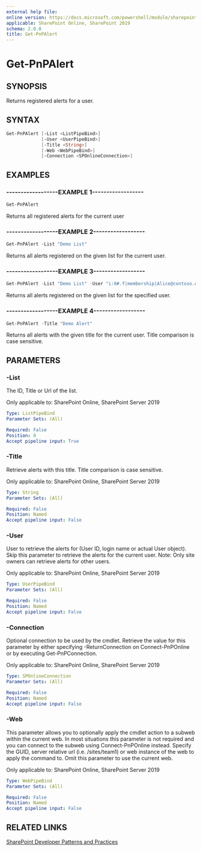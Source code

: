 ```yaml
---
external help file:
online version: https://docs.microsoft.com/powershell/module/sharepoint-pnp/get-pnpalert
applicable: SharePoint Online, SharePoint 2019
schema: 2.0.0
title: Get-PnPAlert
---
```


# Get-PnPAlert

## SYNOPSIS
Returns registered alerts for a user.

## SYNTAX 

```powershell
Get-PnPAlert [-List <ListPipeBind>]
             [-User <UserPipeBind>]
             [-Title <String>]
             [-Web <WebPipeBind>]
             [-Connection <SPOnlineConnection>]
```

## EXAMPLES

### ------------------EXAMPLE 1------------------
```powershell
Get-PnPAlert
```

Returns all registered alerts for the current user

### ------------------EXAMPLE 2------------------
```powershell
Get-PnPAlert -List "Demo List"
```

Returns all alerts registered on the given list for the current user.

### ------------------EXAMPLE 3------------------
```powershell
Get-PnPAlert -List "Demo List" -User "i:0#.f|membership|Alice@contoso.onmicrosoft.com"
```

Returns all alerts registered on the given list for the specified user.

### ------------------EXAMPLE 4------------------
```powershell
Get-PnPAlert -Title "Demo Alert"
```

Returns all alerts with the given title for the current user. Title comparison is case sensitive.

## PARAMETERS

### -List
The ID, Title or Url of the list.

Only applicable to: SharePoint Online, SharePoint Server 2019

```yaml
Type: ListPipeBind
Parameter Sets: (All)

Required: False
Position: 0
Accept pipeline input: True
```

### -Title
Retrieve alerts with this title. Title comparison is case sensitive.

Only applicable to: SharePoint Online, SharePoint Server 2019

```yaml
Type: String
Parameter Sets: (All)

Required: False
Position: Named
Accept pipeline input: False
```

### -User
User to retrieve the alerts for (User ID, login name or actual User object). Skip this parameter to retrieve the alerts for the current user. Note: Only site owners can retrieve alerts for other users.

Only applicable to: SharePoint Online, SharePoint Server 2019

```yaml
Type: UserPipeBind
Parameter Sets: (All)

Required: False
Position: Named
Accept pipeline input: False
```

### -Connection
Optional connection to be used by the cmdlet. Retrieve the value for this parameter by either specifying -ReturnConnection on Connect-PnPOnline or by executing Get-PnPConnection.

Only applicable to: SharePoint Online, SharePoint Server 2019

```yaml
Type: SPOnlineConnection
Parameter Sets: (All)

Required: False
Position: Named
Accept pipeline input: False
```

### -Web
This parameter allows you to optionally apply the cmdlet action to a subweb within the current web. In most situations this parameter is not required and you can connect to the subweb using Connect-PnPOnline instead. Specify the GUID, server relative url (i.e. /sites/team1) or web instance of the web to apply the command to. Omit this parameter to use the current web.

Only applicable to: SharePoint Online, SharePoint Server 2019

```yaml
Type: WebPipeBind
Parameter Sets: (All)

Required: False
Position: Named
Accept pipeline input: False
```

## RELATED LINKS

[SharePoint Developer Patterns and Practices](https://aka.ms/sppnp)